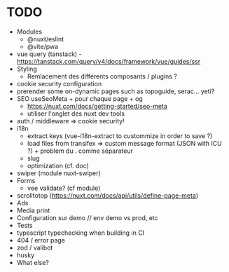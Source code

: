 # TODO

* Modules
  * @nuxt/eslint
  * @vite/pwa
* vue query (tanstack) - <https://tanstack.com/query/v4/docs/framework/vue/guides/ssr>
* Styling
  * Remlacement des différents composants / plugins ?
* cookie security configuration
* prerender some on-dynamic pages such as topoguide, serac... yeti?
* SEO useSeoMeta + pour chaque page + og
  * <https://nuxt.com/docs/getting-started/seo-meta>
  * utiliser l'onglet des nuxt dev tools
* auth / middleware => cookie security!
* i18n
  * extract keys (vue-i18n-extract to custommize in order to save ?)
  * load files from transifex => custom message format (JSON with ICU ?) + problem du . comme séparateur
  * slug
  * optimization (cf. doc)
* swiper (module nuxt-swiper)
* Forms
  * vee validate? (cf module)
* scrolltotop (<https://nuxt.com/docs/api/utils/define-page-meta>)
* Ads
* Media print
* Configuration sur demo // env demo vs prod, etc
* Tests
* typescript typechecking when building in CI
* 404 / error page
* zod / valibot
* husky
* What else?
